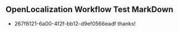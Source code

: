 ## OpenLocalization Workflow Test MarkDown
* 267f8121-6a00-4f2f-bb12-d9ef0566eadf 
thanks!<!--HONumber=Mar16_HO2-->
